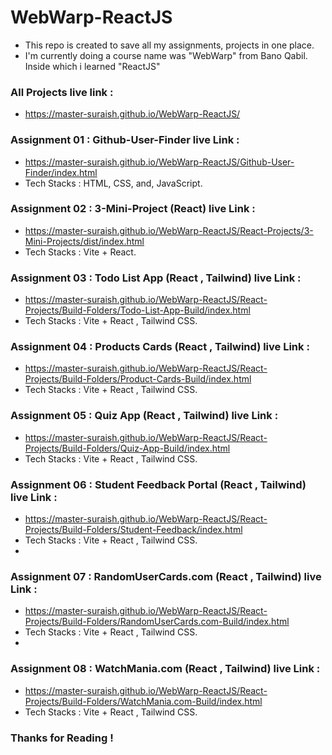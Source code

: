 # WebWarp-ReactJS

- This repo is created to save all my assignments, projects in one place.
- I'm currently doing a course name was "WebWarp" from Bano Qabil. Inside which i learned "ReactJS"

### All Projects live link :
- https://master-suraish.github.io/WebWarp-ReactJS/

### Assignment 01 : Github-User-Finder live Link :
- https://master-suraish.github.io/WebWarp-ReactJS/Github-User-Finder/index.html
- Tech Stacks : HTML, CSS, and, JavaScript.

### Assignment 02 : 3-Mini-Project (React) live Link :
- https://master-suraish.github.io/WebWarp-ReactJS/React-Projects/3-Mini-Projects/dist/index.html
- Tech Stacks : Vite + React.

### Assignment 03 : Todo List App (React , Tailwind) live Link :
- https://master-suraish.github.io/WebWarp-ReactJS/React-Projects/Build-Folders/Todo-List-App-Build/index.html
- Tech Stacks : Vite + React , Tailwind CSS.

### Assignment 04 : Products Cards (React , Tailwind) live Link :
- https://master-suraish.github.io/WebWarp-ReactJS/React-Projects/Build-Folders/Product-Cards-Build/index.html
- Tech Stacks : Vite + React , Tailwind CSS.

### Assignment 05 : Quiz App (React , Tailwind) live Link :
- https://master-suraish.github.io/WebWarp-ReactJS/React-Projects/Build-Folders/Quiz-App-Build/index.html
- Tech Stacks : Vite + React , Tailwind CSS.

### Assignment 06 : Student Feedback Portal (React , Tailwind) live Link :
- https://master-suraish.github.io/WebWarp-ReactJS/React-Projects/Build-Folders/Student-Feedback/index.html
- Tech Stacks : Vite + React , Tailwind CSS.
- 
### Assignment 07 : RandomUserCards.com (React , Tailwind) live Link :
- https://master-suraish.github.io/WebWarp-ReactJS/React-Projects/Build-Folders/RandomUserCards.com-Build/index.html
- Tech Stacks : Vite + React , Tailwind CSS.
- 
### Assignment 08 : WatchMania.com (React , Tailwind) live Link :
- https://master-suraish.github.io/WebWarp-ReactJS/React-Projects/Build-Folders/WatchMania.com-Build/index.html
- Tech Stacks : Vite + React , Tailwind CSS.

### Thanks for Reading !
